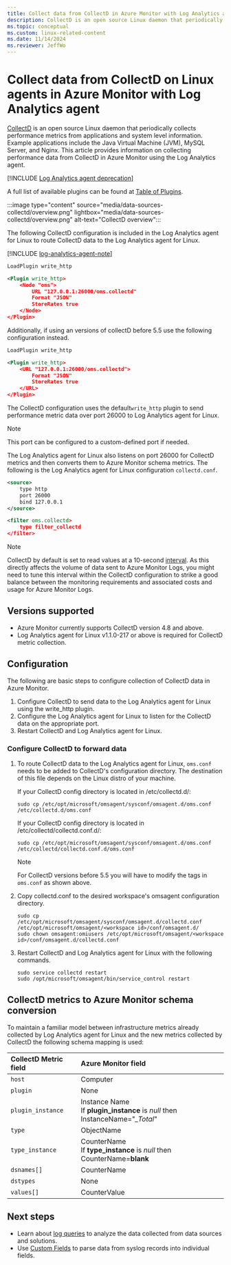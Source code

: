 ```yaml
---
title: Collect data from CollectD in Azure Monitor with Log Analytics agent | Microsoft Docs
description: CollectD is an open source Linux daemon that periodically collects data from applications and system level information. This article provides information on collecting data from CollectD in Azure Monitor.
ms.topic: conceptual
ms.custom: linux-related-content
ms.date: 11/14/2024
ms.reviewer: JeffWo
---
```


# Collect data from CollectD on Linux agents in Azure Monitor with Log Analytics agent

[CollectD](https://collectd.org/) is an open source Linux daemon that periodically collects performance metrics from applications and system level information. Example applications include the Java Virtual Machine (JVM), MySQL Server, and Nginx. This article provides information on collecting performance data from CollectD in Azure Monitor using the Log Analytics agent.

[!INCLUDE [Log Analytics agent deprecation](includes/log-analytics-agent-deprecation.md)]

A full list of available plugins can be found at [Table of Plugins](https://collectd.org/wiki/index.php/Table_of_Plugins).

:::image type="content" source="media/data-sources-collectd/overview.png" lightbox="media/data-sources-collectd/overview.png" alt-text="CollectD overview":::

The following CollectD configuration is included in the Log Analytics agent for Linux to route CollectD data to the Log Analytics agent for Linux.

[!INCLUDE [log-analytics-agent-note](~/reusable-content/ce-skilling/azure/includes/log-analytics-agent-note.md)]

```xml
LoadPlugin write_http

<Plugin write_http>
    <Node "oms">
        URL "127.0.0.1:26000/oms.collectd"
        Format "JSON"
        StoreRates true
    </Node>
</Plugin>
```

Additionally, if using an versions of collectD before 5.5 use the following configuration instead.

```xml
LoadPlugin write_http

<Plugin write_http>
    <URL "127.0.0.1:26000/oms.collectd">
        Format "JSON"
        StoreRates true
    </URL>
</Plugin>
```

The CollectD configuration uses the default`write_http` plugin to send performance metric data over port 26000 to Log Analytics agent for Linux. 

> [!NOTE]
> This port can be configured to a custom-defined port if needed.

The Log Analytics agent for Linux also listens on port 26000 for CollectD metrics and then converts them to Azure Monitor schema metrics. The following is the Log Analytics agent for Linux configuration  `collectd.conf`.

```xml
<source>
    type http
    port 26000
    bind 127.0.0.1
</source>

<filter oms.collectd>
    type filter_collectd
</filter>
```

> [!NOTE]
> CollectD by default is set to read values at a 10-second [interval](https://collectd.org/wiki/index.php/Interval). As this directly affects the volume of data sent to Azure Monitor Logs, you might need to tune this interval within the CollectD configuration to strike a good balance between the monitoring requirements and associated costs and usage for Azure Monitor Logs.

## Versions supported

* Azure Monitor currently supports CollectD version 4.8 and above.
* Log Analytics agent for Linux v1.1.0-217 or above is required for CollectD metric collection.

## Configuration

The following are basic steps to configure collection of CollectD data in Azure Monitor.

1. Configure CollectD to send data to the Log Analytics agent for Linux using the write_http plugin.  
1. Configure the Log Analytics agent for Linux to listen for the CollectD data on the appropriate port.
1. Restart CollectD and Log Analytics agent for Linux.

### Configure CollectD to forward data 

1. To route CollectD data to the Log Analytics agent for Linux, `oms.conf` needs to be added to CollectD's configuration directory. The destination of this file depends on the Linux  distro of your machine.

    If your CollectD config directory is located in /etc/collectd.d/:

    ```console
    sudo cp /etc/opt/microsoft/omsagent/sysconf/omsagent.d/oms.conf /etc/collectd.d/oms.conf
    ```

    If your CollectD config directory is located in /etc/collectd/collectd.conf.d/:

    ```console
    sudo cp /etc/opt/microsoft/omsagent/sysconf/omsagent.d/oms.conf /etc/collectd/collectd.conf.d/oms.conf
    ```

    > [!NOTE]
    > For CollectD versions before 5.5 you will have to modify the tags in `oms.conf` as shown above.

1. Copy collectd.conf to the desired workspace's omsagent configuration directory.

    ```console
    sudo cp /etc/opt/microsoft/omsagent/sysconf/omsagent.d/collectd.conf /etc/opt/microsoft/omsagent/<workspace id>/conf/omsagent.d/
    sudo chown omsagent:omiusers /etc/opt/microsoft/omsagent/<workspace id>/conf/omsagent.d/collectd.conf
    ```

1. Restart CollectD and Log Analytics agent for Linux with the following commands.

    ```console
    sudo service collectd restart
    sudo /opt/microsoft/omsagent/bin/service_control restart
    ```

## CollectD metrics to Azure Monitor schema conversion

To maintain a familiar model between infrastructure metrics already collected by Log Analytics agent for Linux and the new metrics collected by CollectD the following schema mapping is used:

| CollectD Metric field | Azure Monitor field                                                            |
|:----------------------|:-------------------------------------------------------------------------------|
| `host`                | Computer                                                                       |
| `plugin`              | None                                                                           |
| `plugin_instance`     | Instance Name<br>If **plugin_instance** is *null* then InstanceName="*_Total*" |
| `type`                | ObjectName                                                                     |
| `type_instance`       | CounterName<br>If **type_instance** is *null* then CounterName=**blank**       |
| `dsnames[]`           | CounterName                                                                    |
| `dstypes`             | None                                                                           |
| `values[]`            | CounterValue                                                                   |

## Next steps

* Learn about [log queries](../logs/log-query-overview.md) to analyze the data collected from data sources and solutions. 
* Use [Custom Fields](../logs/custom-fields.md) to parse data from syslog records into individual fields.
